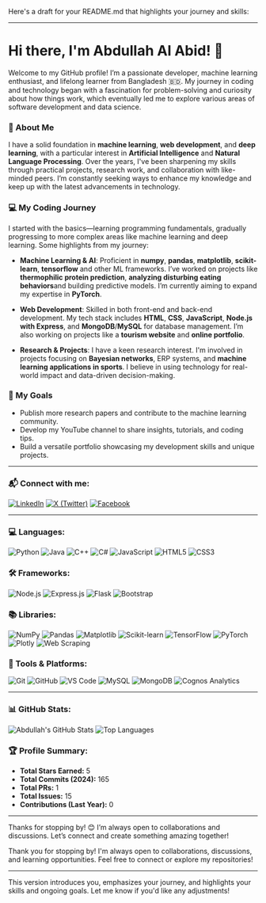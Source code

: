 Here's a draft for your README.md that highlights your journey and skills:

---

# Hi there, I'm Abdullah Al Abid! 👋

Welcome to my GitHub profile! I’m a passionate developer, machine learning enthusiast, and lifelong learner from Bangladesh 🇧🇩. My journey in coding and technology began with a fascination for problem-solving and curiosity about how things work, which eventually led me to explore various areas of software development and data science.

### 🚀 About Me

I have a solid foundation in **machine learning**, **web development**, and **deep learning**, with a particular interest in **Artificial Intelligence** and **Natural Language Processing**. Over the years, I've been sharpening my skills through practical projects, research work, and collaboration with like-minded peers. I’m constantly seeking ways to enhance my knowledge and keep up with the latest advancements in technology.

### 💻 My Coding Journey

I started with the basics—learning programming fundamentals, gradually progressing to more complex areas like machine learning and deep learning. Some highlights from my journey:

- **Machine Learning & AI**: Proficient in **numpy**, **pandas**, **matplotlib**, **scikit-learn**, **tensorflow** and other ML frameworks. I’ve worked on projects like **thermophilic protein prediction**, **analyzing disturbing eating behaviors**and building predictive models. I’m currently aiming to expand my expertise in **PyTorch**.
  
- **Web Development**: Skilled in both front-end and back-end development. My tech stack includes **HTML**, **CSS**, **JavaScript**, **Node.js with Express**, and **MongoDB**/**MySQL** for database management. I’m also working on projects like a **tourism website** and **online portfolio**.

- **Research & Projects**: I have a keen research interest. I'm involved in projects focusing on **Bayesian networks**, ERP systems, and **machine learning applications in sports**. I believe in using technology for real-world impact and data-driven decision-making.

### 🎯 My Goals

- Publish more research papers and contribute to the machine learning community.
- Develop my YouTube channel to share insights, tutorials, and coding tips.
- Build a versatile portfolio showcasing my development skills and unique projects.

---

### 📬 Connect with me:
[![LinkedIn](https://img.shields.io/badge/LinkedIn-blue?style=flat&logo=linkedin)](https://www.linkedin.com/in/alabid/)
[![X (Twitter)](https://img.shields.io/badge/X-000000?style=flat&logo=x&logoColor=white)](https://x.com/abid_0306)
[![Facebook](https://img.shields.io/badge/Facebook-blue?style=flat&logo=facebook)](https://www.facebook.com/abdullahal.abid.12/)

---

### 💻 Languages:
![Python](https://img.shields.io/badge/Python-3776AB?style=flat&logo=python&logoColor=white)
![Java](https://img.shields.io/badge/Java-007396?style=flat&logo=java&logoColor=white)
![C++](https://img.shields.io/badge/C++-00599C?style=flat&logo=c%2B%2B&logoColor=white)
![C#](https://img.shields.io/badge/C%23-239120?style=flat&logo=c-sharp&logoColor=white)
![JavaScript](https://img.shields.io/badge/JavaScript-F7DF1E?style=flat&logo=javascript&logoColor=black)
![HTML5](https://img.shields.io/badge/HTML5-E34F26?style=flat&logo=html5&logoColor=white)
![CSS3](https://img.shields.io/badge/CSS3-1572B6?style=flat&logo=css3&logoColor=white)


### 🛠️ Frameworks:
![Node.js](https://img.shields.io/badge/Node.js-339933?style=flat&logo=node-dot-js&logoColor=white)
![Express.js](https://img.shields.io/badge/Express.js-000000?style=flat&logo=express&logoColor=white)
![Flask](https://img.shields.io/badge/Flask-000000?style=flat&logo=flask&logoColor=white)
![Bootstrap](https://img.shields.io/badge/Bootstrap-563D7C?style=flat&logo=bootstrap&logoColor=white)

### 📚 Libraries:
![NumPy](https://img.shields.io/badge/NumPy-013243?style=flat&logo=numpy&logoColor=white)
![Pandas](https://img.shields.io/badge/Pandas-150458?style=flat&logo=pandas&logoColor=white)
![Matplotlib](https://img.shields.io/badge/Matplotlib-0099cc?style=flat&logo=plotly&logoColor=white)
![Scikit-learn](https://img.shields.io/badge/scikit--learn-F7931E?style=flat&logo=scikit-learn&logoColor=white)
![TensorFlow](https://img.shields.io/badge/TensorFlow-FF6F00?style=flat&logo=tensorflow&logoColor=white)
![PyTorch](https://img.shields.io/badge/PyTorch-EE4C2C?style=flat&logo=pytorch&logoColor=white)
![Plotly](https://img.shields.io/badge/Plotly-3F4F75?style=flat&logo=plotly&logoColor=white)
![Web Scraping](https://img.shields.io/badge/Web%20Scraping-563D7C?style=flat&logo=beautifulsoup&logoColor=white)

### 🧩 Tools & Platforms:
![Git](https://img.shields.io/badge/Git-F05032?style=flat&logo=git&logoColor=white)
![GitHub](https://img.shields.io/badge/GitHub-181717?style=flat&logo=github&logoColor=white)
![VS Code](https://img.shields.io/badge/VS%20Code-007ACC?style=flat&logo=visual-studio-code&logoColor=white)
![MySQL](https://img.shields.io/badge/MySQL-4479A1?style=flat&logo=mysql&logoColor=white)
![MongoDB](https://img.shields.io/badge/MongoDB-47A248?style=flat&logo=mongodb&logoColor=white)
![Cognos Analytics](https://img.shields.io/badge/Cognos%20Analytics-1F70C1?style=flat&logo=ibm&logoColor=white)

---

### 📊 GitHub Stats:
![Abdullah's GitHub Stats](https://github-readme-stats.vercel.app/api?username=abid0-07&show_icons=true&theme=radical)
![Top Languages](https://github-readme-stats.vercel.app/api/top-langs/?username=abid0-07&layout=compact&theme=radical)

### 🏆 Profile Summary:
- **Total Stars Earned:** 5
- **Total Commits (2024):** 165
- **Total PRs:** 1
- **Total Issues:** 15
- **Contributions (Last Year):** 0
---

Thanks for stopping by! 😊 I’m always open to collaborations and discussions. Let’s connect and create something amazing together!

Thank you for stopping by! I'm always open to collaborations, discussions, and learning opportunities. Feel free to connect or explore my repositories!

--- 

This version introduces you, emphasizes your journey, and highlights your skills and ongoing goals. Let me know if you'd like any adjustments!
